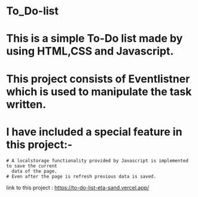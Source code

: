 # To_Do-list
# This is a simple To-Do list  made by using HTML,CSS and Javascript.
# This project consists of Eventlistner which is used to manipulate the task written.
# I have included a special feature in this project:-
    # A localstorage functionality provided by Javascript is implemented to save the current 
      data of the page.
    # Even after the page is refresh previous data is saved.

link to this project :  https://to-do-list-eta-sand.vercel.app/

